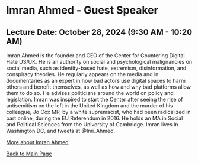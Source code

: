 # Imran Ahmed - Guest Speaker

## Lecture Date: October 28, 2024 (9:30 AM - 10:20 AM)

Imran Ahmed is the founder and CEO of the Center for Countering Digital Hate US/UK. He is an authority on social and psychological malignancies on social media, such as identity-based hate, extremism, disinformation, and conspiracy theories. He regularly appears on the media and in documentaries as an expert in how bad actors use digital spaces to harm others and benefit themselves, as well as how and why bad platforms allow them to do so. He advises politicians around the world on policy and legislation. Imran was inspired to start the Center after seeing the rise of antisemitism on the left in the United Kingdom and the murder of his colleague, Jo Cox MP, by a white supremacist, who had been radicalized in part online, during the EU Referendum in 2016. He holds an MA in Social and Political Sciences from the University of Cambridge. Imran lives in Washington DC, and tweets at @Imi_Ahmed.

[More about Imran Ahmed](https://counterhate.com/about/)

[Back to Main Page](README.md)
